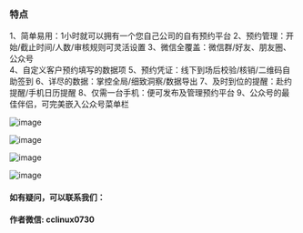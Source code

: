 
 


### 特点

1、简单易用：1小时就可以拥有一个您自己公司的自有预约平台
2、预约管理：开始/截止时间/人数/审核规则可灵活设置
3、微信全覆盖：微信群/好友、朋友圈、公众号   
4、自定义客户预约填写的数据项
5、预约凭证：线下到场后校验/核销/二维码自助签到
6、详尽的数据：掌控全局/细致洞察/数据导出
7、及时到位的提醒：赴约提醒/手机日历提醒
8、仅需一台手机：便可发布及管理预约平台
9、公众号的最佳伴侣，可完美嵌入公众号菜单栏

 ![image](https://user-images.githubusercontent.com/85994589/153134987-44f0dcec-9d48-487b-8183-0e083e6d6ff8.png)

![image](https://user-images.githubusercontent.com/85994589/153135006-bc9bfa49-2ce0-4342-87fe-6be6413f42a8.png)

 ![image](https://user-images.githubusercontent.com/85994589/153135009-9a868b83-dbf6-4ff4-b281-ccfb7a014f9f.png)

![image](https://user-images.githubusercontent.com/85994589/153135017-18d33e5c-0460-4297-9fd2-e86aa8c10b3a.png)


#### 如有疑问，可以联系我们： 
#### 作者微信:  cclinux0730 



